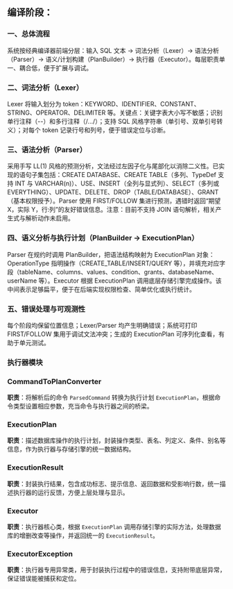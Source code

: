 ## 编译阶段：

### 一、总体流程

系统按经典编译器前端分层：输入 SQL 文本 → 词法分析（Lexer）→ 语法分析（Parser）→ 语义/计划构建（PlanBuilder）→ 执行器（Executor）。每层职责单一、耦合低，便于扩展与调试。

### 二、词法分析（Lexer）

Lexer 将输入划分为 token：KEYWORD、IDENTIFIER、CONSTANT、STRING、OPERATOR、DELIMITER 等。关键点：关键字表大小写不敏感；识别单行注释（--）和多行注释（/.../）；支持 SQL 风格字符串（单引号、双单引号转义）；对每个 token 记录行号和列号，便于错误定位与诊断。

### 三、语法分析（Parser）

采用手写 LL(1) 风格的预测分析，文法经过左因子化与尾部化以消除二义性。已实现的语句子集包括：CREATE DATABASE、CREATE TABLE（多列、TypeDef 支持 INT 与 VARCHAR(n)）、USE、INSERT（全列与显式列）、SELECT（多列或 EVERYTHING）、UPDATE、DELETE、DROP（TABLE/DATABASE）、GRANT（基本权限授予）。Parser 使用 FIRST/FOLLOW 集进行预测，遇错时返回“期望 X，实际 Y，行:列”的友好错误信息。注意：目前不支持 JOIN 语句解析，相关产生式与解析动作未启用。

### 四、语义分析与执行计划（PlanBuilder → ExecutionPlan）

Parser 在规约时调用 PlanBuilder，把语法结构映射为 ExecutionPlan 对象：OperationType 指明操作（CREATE_TABLE/INSERT/QUERY 等），并填充对应字段（tableName、columns、values、condition、grants、databaseName、userName 等）。Executor 根据 ExecutionPlan 调用底层存储引擎完成操作。该中间表示足够扁平，便于在后端实现权限检查、简单优化或执行统计。

### 五、错误处理与可观测性

每个阶段均保留位置信息；Lexer/Parser 均产生明确错误；系统可打印 FIRST/FOLLOW 集用于调试文法冲突；生成的 ExecutionPlan 可序列化查看，有助于单元测试。

### 执行器模块

### CommandToPlanConverter

**职责**：将解析后的命令 `ParsedCommand` 转换为执行计划 `ExecutionPlan`，根据命令类型设置相应参数，充当命令与执行器之间的桥梁。

### ExecutionPlan

**职责**：描述数据库操作的执行计划，封装操作类型、表名、列定义、条件、别名等信息，作为执行器与存储引擎的统一数据结构。

###  ExecutionResult

**职责**：封装执行结果，包含成功标志、提示信息、返回数据和受影响行数，统一描述执行器的运行反馈，方便上层处理与显示。

###  Executor

**职责**：执行器核心类，根据 `ExecutionPlan` 调用存储引擎的实际方法，处理数据库的增删改查等操作，并返回统一的 `ExecutionResult`。

###  ExecutorException

**职责**：执行器专用异常类，用于封装执行过程中的错误信息，支持附带底层异常，保证错误能被捕获和定位。